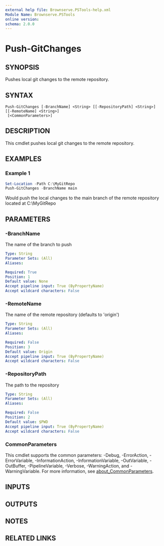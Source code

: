 ```yaml
---
external help file: Brownserve.PSTools-help.xml
Module Name: Brownserve.PSTools
online version:
schema: 2.0.0
---
```


# Push-GitChanges

## SYNOPSIS
Pushes local git changes to the remote repository.

## SYNTAX

```
Push-GitChanges [-BranchName] <String> [[-RepositoryPath] <String>] [[-RemoteName] <String>]
 [<CommonParameters>]
```

## DESCRIPTION
This cmdlet pushes local git changes to the remote repository.

## EXAMPLES

### Example 1
```powershell
Set-Location -Path C:\MyGitRepo
Push-GitChanges -BranchName main
```

Would push the local changes to the main branch of the remote repository located at C:\MyGitRepo

## PARAMETERS

### -BranchName
The name of the branch to push

```yaml
Type: String
Parameter Sets: (All)
Aliases:

Required: True
Position: 1
Default value: None
Accept pipeline input: True (ByPropertyName)
Accept wildcard characters: False
```

### -RemoteName
The name of the remote repository (defaults to 'origin')

```yaml
Type: String
Parameter Sets: (All)
Aliases:

Required: False
Position: 3
Default value: Origin
Accept pipeline input: True (ByPropertyName)
Accept wildcard characters: False
```

### -RepositoryPath
The path to the repository

```yaml
Type: String
Parameter Sets: (All)
Aliases:

Required: False
Position: 2
Default value: $PWD
Accept pipeline input: True (ByPropertyName)
Accept wildcard characters: False
```

### CommonParameters
This cmdlet supports the common parameters: -Debug, -ErrorAction, -ErrorVariable, -InformationAction, -InformationVariable, -OutVariable, -OutBuffer, -PipelineVariable, -Verbose, -WarningAction, and -WarningVariable. For more information, see [about_CommonParameters](http://go.microsoft.com/fwlink/?LinkID=113216).

## INPUTS

## OUTPUTS

## NOTES

## RELATED LINKS

